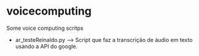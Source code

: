 # voicecomputing
Some voice computing scritps

- ar_testeReinaldo.py --> Script que faz a transcrição de áudio em texto usando a API do google.
